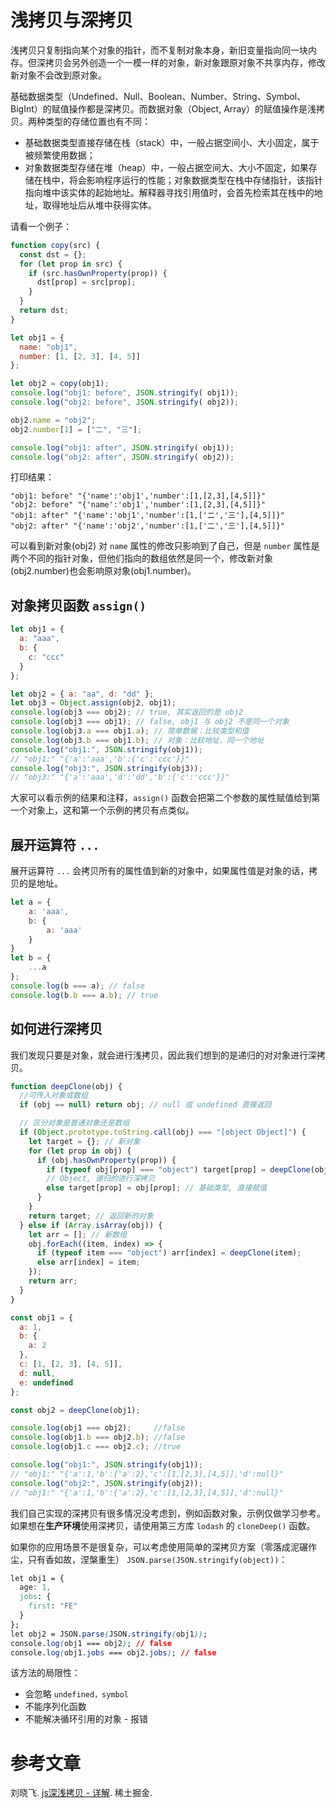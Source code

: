 # 浅拷贝与深拷贝

浅拷贝只复制指向某个对象的指针，而不复制对象本身，新旧变量指向同一块内存。但深拷贝会另外创造一个一模一样的对象，新对象跟原对象不共享内存，修改新对象不会改到原对象。

基础数据类型（Undefined、Null、Boolean、Number、String、Symbol、BigInt）的赋值操作都是深拷贝。而数据对象（Object, Array）的赋值操作是浅拷贝。两种类型的存储位置也有不同：

- 基础数据类型直接存储在栈（stack）中，一般占据空间小、大小固定，属于被频繁使用数据；
- 对象数据类型存储在堆（heap）中，一般占据空间大、大小不固定，如果存储在栈中，将会影响程序运行的性能；对象数据类型在栈中存储指针，该指针指向堆中该实体的起始地址。解释器寻找引用值时，会首先检索其在栈中的地址，取得地址后从堆中获得实体。

请看一个例子：

```js
function copy(src) {
  const dst = {};
  for (let prop in src) {
    if (src.hasOwnProperty(prop)) {
      dst[prop] = src[prop];
    }
  }
  return dst;
}

let obj1 = {
  name: "obj1",
  number: [1, [2, 3], [4, 5]]
};

let obj2 = copy(obj1);
console.log("obj1: before", JSON.stringify( obj1));
console.log("obj2: before", JSON.stringify( obj2));

obj2.name = "obj2";
obj2.number[1] = ["二", "三"];

console.log("obj1: after", JSON.stringify( obj1));
console.log("obj2: after", JSON.stringify( obj2));
```

打印结果：

```shell
"obj1: before" "{'name':'obj1','number':[1,[2,3],[4,5]]}"
"obj2: before" "{'name':'obj1','number':[1,[2,3],[4,5]]}"
"obj1: after" "{'name':'obj1','number':[1,['二','三'],[4,5]]}"
"obj2: after" "{'name':'obj2','number':[1,['二','三'],[4,5]]}"
```

可以看到新对象(obj2) 对 `name` 属性的修改只影响到了自己，但是 `number` 属性是两个不同的指针对象，但他们指向的数组依然是同一个，修改新对象(obj2.number)也会影响原对象(obj1.number)。

## 对象拷贝函数 `assign()` 

```js
let obj1 = {
  a: "aaa",
  b: {
    c: "ccc"
  }
};

let obj2 = { a: "aa", d: "dd" };
let obj3 = Object.assign(obj2, obj1);
console.log(obj3 === obj2); // true, 其实返回的是 obj2
console.log(obj3 === obj1); // false, obj1 与 obj2 不是同一个对象
console.log(obj3.a === obj1.a); // 简单数据：比较类型和值
console.log(obj3.b === obj1.b); // 对象：比较地址，同一个地址
console.log("obj1:", JSON.stringify(obj1));
// "obj1:" "{'a':'aaa','b':{'c':'ccc'}}"
console.log("obj3:", JSON.stringify(obj3));
// "obj3:" "{'a':'aaa','d':'dd','b':{'c':'ccc'}}"
```

大家可以看示例的结果和注释，`assign()` 函数会把第二个参数的属性赋值给到第一个对象上，这和第一个示例的拷贝有点类似。

## 展开运算符 `...` 

展开运算符 `...` 会拷贝所有的属性值到新的对象中，如果属性值是对象的话，拷贝的是地址。

```js
let a = {
    a: 'aaa',
    b: {
        a: 'aaa'
    }
}
let b = {
    ...a
};
console.log(b === a); // false
console.log(b.b === a.b); // true
```

## 如何进行深拷贝

我们发现只要是对象，就会进行浅拷贝，因此我们想到的是递归的对对象进行深拷贝。

```js
function deepClone(obj) {
  //可传入对象或数组
  if (obj == null) return obj; // null 或 undefined 直接返回

  // 区分对象是普通对象还是数组
  if (Object.prototype.toString.call(obj) === "[object Object]") {
    let target = {}; // 新对象
    for (let prop in obj) {
      if (obj.hasOwnProperty(prop)) {
        if (typeof obj[prop] === "object") target[prop] = deepClone(obj[prop]);
        // Object, 递归的进行深拷贝
        else target[prop] = obj[prop]; // 基础类型, 直接赋值
      }
    }
    return target; // 返回新的对象
  } else if (Array.isArray(obj)) {
    let arr = []; // 新数组
    obj.forEach((item, index) => {
      if (typeof item === "object") arr[index] = deepClone(item);
      else arr[index] = item;
    });
    return arr;
  }
}

const obj1 = {
  a: 1,
  b: {
    a: 2
  },
  c: [1, [2, 3], [4, 5]],
  d: null,
  e: undefined
};

const obj2 = deepClone(obj1);

console.log(obj1 === obj2);     //false
console.log(obj1.b === obj2.b); //false
console.log(obj1.c === obj2.c); //true

console.log("obj1:", JSON.stringify(obj1));
// "obj1:" "{'a':1,'b':{'a':2},'c':[1,[2,3],[4,5]],'d':null}"
console.log("obj2:", JSON.stringify(obj2));
// "obj1:" "{'a':1,'b':{'a':2},'c':[1,[2,3],[4,5]],'d':null}"
```

我们自己实现的深拷贝有很多情况没考虑到，例如函数对象，示例仅做学习参考。如果想在**生产环境**使用深拷贝，请使用第三方库 `lodash` 的 `cloneDeep()` 函数。

如果你的应用场景不是很复杂，可以考虑使用简单的深拷贝方案（零落成泥碾作尘，只有香如故，涅槃重生）  `JSON.parse(JSON.stringify(object))`：

```css
let obj1 = {
  age: 1,
  jobs: {
    first: "FE"
  }
};
let obj2 = JSON.parse(JSON.stringify(obj1));
console.log(obj1 === obj2); // false
console.log(obj1.jobs === obj2.jobs); // false
```

该方法的局限性：

- 会忽略 `undefined，symbol`
- 不能序列化函数
- 不能解决循环引用的对象 - 报错

# 参考文章

刘晓飞. [js深浅拷贝 - 详解](https://juejin.cn/post/7061960684916965407). 稀土掘金.